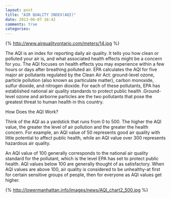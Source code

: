 ```yaml
---
layout: post
title: "AIR QUALITY INDEX(AQI)"
date: 2013-06-07 16:42
comments: true
categories: 
---
```

{% http://www.airqualityontario.com/meters/14.jpg %}

The AQI is an index for reporting daily air quality. It tells you how clean or polluted your air is, and what associated health effects might be a concern for you. The AQI focuses on health effects you may experience within a few hours or days after breathing polluted air. EPA calculates the AQI for five major air pollutants regulated by the Clean Air Act: ground-level ozone, particle pollution (also known as particulate matter), carbon monoxide, sulfur dioxide, and nitrogen dioxide. For each of these pollutants, EPA has established national air quality standards to protect public health .Ground-level ozone and airborne particles are the two pollutants that pose the greatest threat to human health in this country.

How Does the AQI Work?

Think of the AQI as a yardstick that runs from 0 to 500. The higher the AQI value, the greater the level of air pollution and the greater the health concern. For example, an AQI value of 50 represents good air quality with little potential to affect public health, while an AQI value over 300 represents hazardous air quality.

An AQI value of 100 generally corresponds to the national air quality standard for the pollutant, which is the level EPA has set to protect public health. AQI values below 100 are generally thought of as satisfactory. When AQI values are above 100, air quality is considered to be unhealthy-at first for certain sensitive groups of people, then for everyone as AQI values get higher.

{% http://lowermanhattan.info/images/news/AQI_chart2_500.jpg %}

